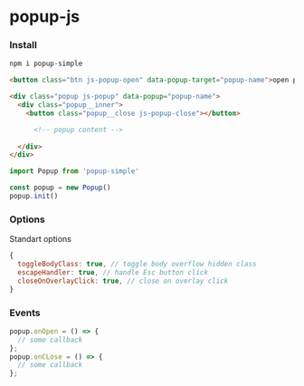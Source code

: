 # popup-js

### Install

```html
npm i popup-simple
```

```html
<button class="btn js-popup-open" data-popup-target="popup-name">open popup</button>

<div class="popup js-popup" data-popup="popup-name">
  <div class="popup__inner">
    <button class="popup__close js-popup-close"></button>

      <!-- popup content -->
    
  </div>
</div>
```

```js
import Popup from 'popup-simple'

const popup = new Popup()
popup.init()
```

### Options

Standart options
```js
{
  toggleBodyClass: true, // toggle body overflow hidden class
  escapeHandler: true, // handle Esc button click
  closeOnOverlayClick: true, // close on overlay click
}
```

### Events

```js
popup.onOpen = () => {
  // some callback
};
popup.onCLose = () => {
  // some callback
};
```
